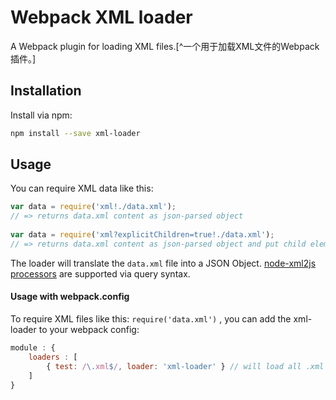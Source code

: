 # Webpack XML loader

A Webpack plugin for loading XML files.[^一个用于加载XML文件的Webpack插件。]

## Installation

Install via npm:

```bash
npm install --save xml-loader
```

## Usage

You can require XML data like this:

```js
var data = require('xml!./data.xml');
// => returns data.xml content as json-parsed object
 
var data = require('xml?explicitChildren=true!./data.xml');
// => returns data.xml content as json-parsed object and put child elements to separate properties
```

The loader will translate the `data.xml` file into a JSON Object. [node-xml2js processors](https://github.com/Leonidas-from-XIV/node-xml2js#options) are supported via query syntax.

#### Usage with webpack.config

To require XML files like this: `require('data.xml')` , you can add the xml-loader to your webpack config:

```js
module : {
    loaders : [
        { test: /\.xml$/, loader: 'xml-loader' } // will load all .xml files with xml-loader by default
    ]
}
```